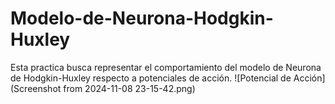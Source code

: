 # Modelo-de-Neurona-Hodgkin-Huxley
Esta practica busca representar el comportamiento del modelo de Neurona de Hodgkin-Huxley respecto a potenciales de acción.
![Potencial de Acción](Screenshot from 2024-11-08 23-15-42.png)
